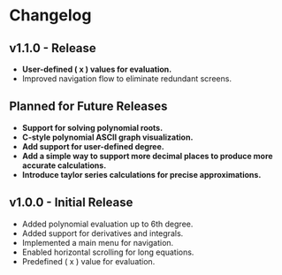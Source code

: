 # Changelog

## v1.1.0 - Release
- **User-defined \( x \) values for evaluation.**
- Improved navigation flow to eliminate redundant screens.


## Planned for Future Releases
- **Support for solving polynomial roots.**
- **C-style polynomial ASCII graph visualization.**
- **Add support for user-defined degree.**
- **Add a simple way to support more decimal places to produce more accurate calculations.**
- **Introduce taylor series calculations for precise approximations.**

## v1.0.0 - Initial Release
- Added polynomial evaluation up to 6th degree.
- Added support for derivatives and integrals.
- Implemented a main menu for navigation.
- Enabled horizontal scrolling for long equations.
- Predefined \( x \) value for evaluation.